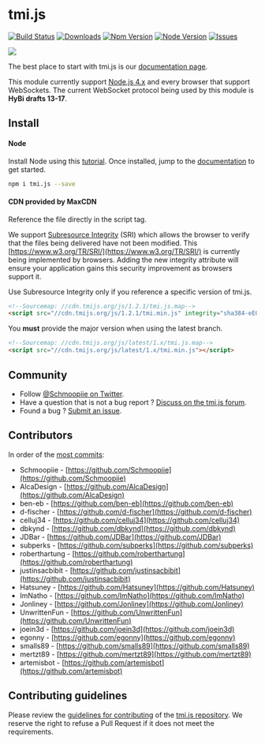 # tmi.js
[![Build Status](https://secure.travis-ci.org/tmijs/tmi.js.png?branch=master)](https://travis-ci.org/tmijs/tmi.js) [![Downloads](https://img.shields.io/npm/dm/tmi.js.svg?style=flat)](https://www.npmjs.org/package/tmi.js) [![Npm Version](https://img.shields.io/npm/v/tmi.js.svg?style=flat)](https://www.npmjs.org/package/tmi.js) [![Node Version](https://img.shields.io/node/v/tmi.js.svg?style=flat)](https://www.npmjs.org/package/tmi.js) [![Issues](https://img.shields.io/github/issues/tmijs/tmi.js.svg?style=flat)](https://github.com/tmijs/tmi.js/issues)

![](https://i.imgur.com/vsdO7N5.png)

The best place to start with tmi.js is our [documentation page](https://docs.tmijs.org/).

This module currently support [Node.js 4.x](https://nodejs.org/en/download/) and every browser that support WebSockets. The current WebSocket protocol being used by this module is **HyBi drafts 13-17**.

## Install

#### Node

Install Node using this [tutorial](https://www.npmjs.com/package/tmi.js/tutorial). Once installed, jump to the [documentation](https://docs.tmijs.org/) to get started.

~~~ bash
npm i tmi.js --save
~~~

#### CDN provided by MaxCDN

Reference the file directly in the script tag.

We support [Subresource Integrity](https://developer.mozilla.org/en-US/docs/Web/Security/Subresource_Integrity) (SRI) which allows the browser to verify that the files being delivered have not been modified. This [https://www.w3.org/TR/SRI/](https://www.w3.org/TR/SRI/) is currently being implemented by browsers. Adding the new integrity attribute will ensure your application gains this security improvement as browsers support it.

Use Subresource Integrity only if you reference a specific version of tmi.js.

~~~ html
<!--Sourcemap: //cdn.tmijs.org/js/1.2.1/tmi.js.map-->
<script src="//cdn.tmijs.org/js/1.2.1/tmi.min.js" integrity="sha384-eE0n7sm1W7DOUI2Xh5I4qSpZTe6hupAO0ovLfqEy0yVJtGRBNfssdmjbJhEYm6Bw" crossorigin="anonymous"></script>
~~~

You **must** provide the major version when using the latest branch.

~~~ html
<!--Sourcemap: //cdn.tmijs.org/js/latest/1.x/tmi.js.map-->
<script src="//cdn.tmijs.org/js/latest/1.x/tmi.min.js"></script>
~~~

## Community

- Follow [@Schmoopiie on Twitter](https://twitter.com/Schmoopiie).
- Have a question that is not a bug report ? [Discuss on the tmi.js forum](http://www.tmijs.org/forums/).
- Found a bug ? [Submit an issue](https://github.com/tmijs/tmi.js/issues/new).

## Contributors

In order of the [most commits](https://github.com/tmijs/tmi.js/graphs/contributors):

- Schmoopiie - [https://github.com/Schmoopiie](https://github.com/Schmoopiie)
- AlcaDesign - [https://github.com/AlcaDesign](https://github.com/AlcaDesign)
- ben-eb - [https://github.com/ben-eb](https://github.com/ben-eb)
- d-fischer - [https://github.com/d-fischer](https://github.com/d-fischer)
- celluj34 - [https://github.com/celluj34](https://github.com/celluj34)
- dbkynd - [https://github.com/dbkynd](https://github.com/dbkynd)
- JDBar - [https://github.com/JDBar](https://github.com/JDBar)
- subperks - [https://github.com/subperks](https://github.com/subperks)
- roberthartung - [https://github.com/roberthartung](https://github.com/roberthartung)
- justinsacbibit - [https://github.com/justinsacbibit](https://github.com/justinsacbibit)
- Hatsuney - [https://github.com/Hatsuney](https://github.com/Hatsuney)
- ImNatho - [https://github.com/ImNatho](https://github.com/ImNatho)
- Jonliney - [https://github.com/Jonliney](https://github.com/Jonliney)
- UnwrittenFun - [https://github.com/UnwrittenFun](https://github.com/UnwrittenFun)
- joein3d - [https://github.com/joein3d](https://github.com/joein3d)
- egonny - [https://github.com/egonny](https://github.com/egonny)
- smalls89 - [https://github.com/smalls89](https://github.com/smalls89)
- mertzt89 - [https://github.com/mertzt89](https://github.com/mertzt89)
- artemisbot - [https://github.com/artemisbot](https://github.com/artemisbot)

## Contributing guidelines

Please review the [guidelines for contributing](https://github.com/tmijs/tmi.js/blob/master/CONTRIBUTING.md) of the [tmi.js repository](https://github.com/tmijs/tmi.js). We reserve the right to refuse a Pull Request if it does not meet the requirements.
